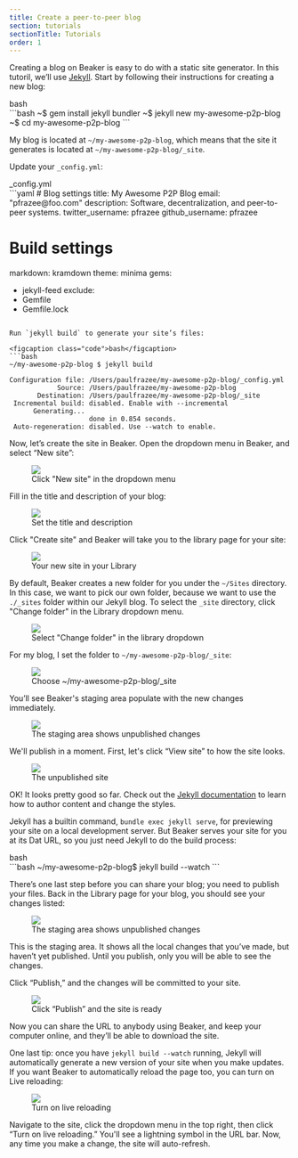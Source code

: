 ```yaml
---
title: Create a peer-to-peer blog
section: tutorials
sectionTitle: Tutorials
order: 1
---
```


Creating a blog on Beaker is easy to do with a static site generator. In this
tutoril, we’ll use [Jekyll](https://jekyllrb.com/). Start by following their instructions for creating a new blog:

<figcaption class="code">bash</figcaption>
```bash
~$ gem install jekyll bundler
~$ jekyll new my-awesome-p2p-blog
~$ cd my-awesome-p2p-blog
```

My blog is located at `~/my-awesome-p2p-blog`, which means that the site it generates is located at `~/my-awesome-p2p-blog/_site`.

Update your `_config.yml`:

<figcaption class="code">_config.yml</figcaption>
```yaml
# Blog settings
title: My Awesome P2P Blog
email: "pfrazee@foo.com"
description: Software, decentralization, and peer-to-peer systems.
twitter_username: pfrazee
github_username:  pfrazee

# Build settings
markdown: kramdown
theme: minima
gems:
  - jekyll-feed
exclude:
  - Gemfile
  - Gemfile.lock
```

Run `jekyll build` to generate your site’s files:

<figcaption class="code">bash</figcaption>
```bash
~/my-awesome-p2p-blog $ jekyll build

Configuration file: /Users/paulfrazee/my-awesome-p2p-blog/_config.yml
            Source: /Users/paulfrazee/my-awesome-p2p-blog
       Destination: /Users/paulfrazee/my-awesome-p2p-blog/_site
 Incremental build: disabled. Enable with --incremental
      Generating...
                    done in 0.854 seconds.
 Auto-regeneration: disabled. Use --watch to enable.
```

Now, let’s create the site in Beaker. Open the dropdown menu in Beaker, and select “New site”:

<figure>
<img src="/img/docs/tut-create-a-blog/new-site.png" >
<figcaption>Click "New site" in the dropdown menu</figcaption>
</figure>

Fill in the title and description of your blog:

<figure>
<img src="/img/docs/tut-create-a-blog/site-details.png" >
<figcaption>Set the title and description</figcaption>
</figure>

Click "Create site" and Beaker will take you to the library page for your site:

<figure>
<img src="/img/docs/tut-create-a-blog/library-page.png" >
<figcaption>Your new site in your Library</figcaption>
</figure>

By default, Beaker creates a new folder for you under the `~/Sites` directory. In this case, we want to pick our own folder, because we want to use the `./_sites` folder within our Jekyll blog. To select the `_site` directory, click "Change folder" in the Library dropdown menu.

<figure>
<img src="/img/docs/tut-create-a-blog/change-folder.png" >
<figcaption>Select "Change folder" in the library dropdown</figcaption>
</figure>

For my blog, I set the folder to `~/my-awesome-p2p-blog/_site`:

<figure>
<img src="/img/docs/tut-create-a-blog/select-folder.png" >
<figcaption>Choose ~/my-awesome-p2p-blog/_site</figcaption>
</figure>

You’ll see Beaker's staging area populate with the new changes immediately.

<figure>
<img src="/img/docs/tut-create-a-blog/staging-area.png" >
<figcaption>The staging area shows unpublished changes</figcaption>
</figure>

We'll publish in a moment. First, let's click “View site” to how the site looks.

<figure>
<img src="/img/docs/tut-create-a-blog/view-site.png">
<figcaption>The unpublished site</figcaption>
</figure>

OK! It looks pretty good so far. Check out the [Jekyll documentation](https://jekyllrb.com/docs/home/) to learn how to author content and change the styles.

Jekyll has a builtin command, `bundle exec jekyll serve`, for previewing your site on a local development server. But Beaker serves your site for you at its Dat URL, so you just need Jekyll to do the build process:

<figcaption class="code">bash</figcaption>
```bash
~/my-awesome-p2p-blog$ jekyll build --watch
```

There’s one last step before you can share your blog; you need to publish your files. Back in the Library page for your blog, you should see your changes listed:

<figure>
<img src="/img/docs/tut-create-a-blog/staging-area.png" >
<figcaption>The staging area shows unpublished changes</figcaption>
</figure>

This is the staging area. It shows all the local changes that you’ve made, but haven’t yet published. Until you publish, only you will be able to see the changes.

Click “Publish,” and the changes will be committed to your site.

<figure>
<img src="/img/docs/tut-create-a-blog/published.png" >
<figcaption>Click “Publish” and the site is ready</figcaption>
</figure>

Now you can share the URL to anybody using Beaker, and keep your computer online, and they’ll be able to download the site.

One last tip: once you have `jekyll build --watch` running, Jekyll will automatically generate a new version of your site when you make updates. If you want Beaker to automatically reload the page too, you can turn on Live reloading:

<figure>
<img src="/img/docs/tut-create-a-blog/live-reloading.png" >
<figcaption>Turn on live reloading</figcaption>
</figure>

Navigate to the site, click the dropdown menu in the top right, then click “Turn on live reloading.” You'll see a lightning symbol in the URL bar. Now, any time you make a change, the site will auto-refresh.